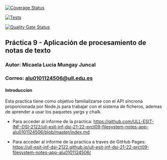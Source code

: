 [![Coverage Status](https://coveralls.io/repos/github/ULL-ESIT-INF-DSI-2122/ull-esit-inf-dsi-21-22-prct09-filesystem-notes-app-alu0101124506/badge.svg?branch=master)](https://coveralls.io/github/ULL-ESIT-INF-DSI-2122/ull-esit-inf-dsi-21-22-prct09-filesystem-notes-app-alu0101124506?branch=master)

[![Tests](https://github.com/ULL-ESIT-INF-DSI-2122/ull-esit-inf-dsi-21-22-prct09-filesystem-notes-app-alu0101124506/actions/workflows/test.yml/badge.svg)](https://github.com/ULL-ESIT-INF-DSI-2122/ull-esit-inf-dsi-21-22-prct09-filesystem-notes-app-alu0101124506/actions/workflows/test.yml)

[![Quality Gate Status](https://sonarcloud.io/api/project_badges/measure?project=ULL-ESIT-INF-DSI-2122_ull-esit-inf-dsi-21-22-prct09-filesystem-notes-app-alu0101124506&metric=alert_status)](https://sonarcloud.io/summary/new_code?id=ULL-ESIT-INF-DSI-2122_ull-esit-inf-dsi-21-22-prct09-filesystem-notes-app-alu0101124506)


## Práctica 9 - Aplicación de procesamiento de notas de texto

### Autor: Micaela Lucia Mungay Juncal
### Correo: alu0101124506@ull.edu.es

#### Introduccion

Esta practica tiene como objetivo familializarse con el API síncrona proporcionada por Node.js para trabajar con el sistema de ficheros, ademas de aprender a usar los paquetes yargs y chalk. 

- Para acceder al informe de la practica: https://github.com/ULL-ESIT-INF-DSI-2122/ull-esit-inf-dsi-21-22-prct09-filesystem-notes-app-alu0101124506/blob/master/index.md

- Para acceder al informe de la practica a traves de GitHub Pages: https://ull-esit-inf-dsi-2122.github.io/ull-esit-inf-dsi-21-22-prct09-filesystem-notes-app-alu0101124506/

